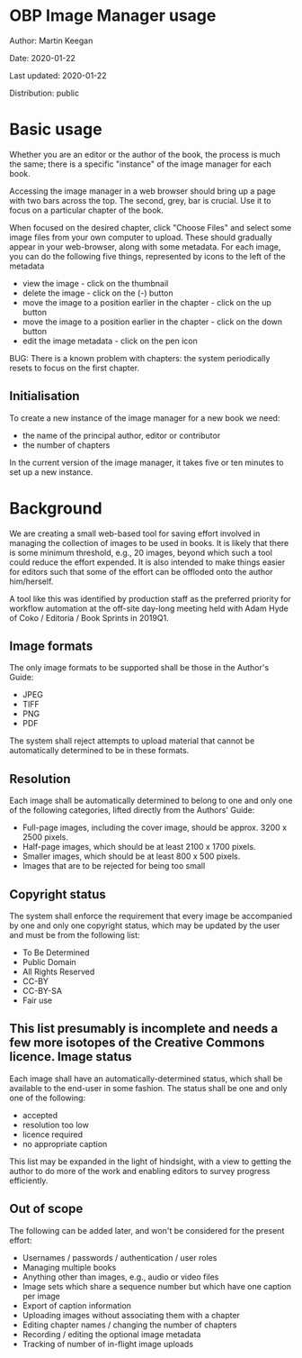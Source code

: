 OBP Image Manager usage
=======================

Author: Martin Keegan

Date: 2020-01-22

Last updated: 2020-01-22

Distribution: public

Basic usage
===========

Whether you are an editor or the author of the book, the process is much
the same; there is a specific "instance" of the image manager for each book.

Accessing the image manager in a web browser should bring up a page with
two bars across the top. The second, grey, bar is crucial. Use it to focus
on a particular chapter of the book.

When focused on the desired chapter, click "Choose Files" and select some
image files from your own computer to upload. These should gradually appear
in your web-browser, along with some metadata. For each image, you can do
the following five things, represented by icons to the left of the
metadata

* view the image - click on the thumbnail
* delete the image - click on the (-) button
* move the image to a position earlier in the chapter - click on the up button
* move the image to a position earlier in the chapter - click on the down button
* edit the image metadata - click on the pen icon

BUG: There is a known problem with chapters: the system periodically resets
to focus on the first chapter.


Initialisation
--------------

To create a new instance of the image manager for a new book we need:

* the name of the principal author, editor or contributor
* the number of chapters

In the current version of the image manager, it takes five or ten minutes
to set up a new instance.


Background
==========

We are creating a small web-based tool for saving effort involved in
managing the collection of images to be used in books. It is likely that
there is some minimum threshold, e.g., 20 images, beyond which such a tool
could reduce the effort expended. It is also intended to make things easier
for editors such that some of the effort can be offloded onto the author
him/herself.

A tool like this was identified by production staff as the preferred
priority for workflow automation at the off-site day-long meeting held
with Adam Hyde of Coko / Editoria / Book Sprints in 2019Q1.

Image formats
-------------

The only image formats to be supported shall be those in the Author's Guide:

* JPEG
* TIFF
* PNG
* PDF

The system shall reject attempts to upload material that cannot be
automatically determined to be in these formats.

Resolution
----------

Each image shall be automatically determined to belong to one and only one
of the following categories, lifted directly from the Authors' Guide:

* Full-page images, including the cover image, should be approx. 3200 x 2500
pixels.
* Half-page images, which should be at least 2100 x 1700 pixels.
* Smaller images, which should be at least 800 x 500 pixels.
* Images that are to be rejected for being too small

Copyright status
----------------

The system shall enforce the requirement that every image be accompanied by
one and only one copyright status, which may be updated by the user and must
be from the following list:

* To Be Determined
* Public Domain
* All Rights Reserved
* CC-BY
* CC-BY-SA
* Fair use

This list presumably is incomplete and needs a few more isotopes of
the Creative Commons licence.
Image status
------------

Each image shall have an automatically-determined status, which shall
be available to the end-user in some fashion. The status shall be one
and only one of the following:

* accepted
* resolution too low
* licence required
* no appropriate caption

This list may be expanded in the light of hindsight, with a view to
getting the author to do more of the work and enabling editors to
survey progress efficiently.

Out of scope
------------

The following can be added later, and won't be considered for the present
effort:

* Usernames / passwords / authentication / user roles
* Managing multiple books
* Anything other than images, e.g., audio or video files
* Image sets which share a sequence number but which have one caption per image
* Export of caption information
* Uploading images without associating them with a chapter
* Editing chapter names / changing the number of chapters
* Recording / editing the optional image metadata
* Tracking of number of in-flight image uploads
